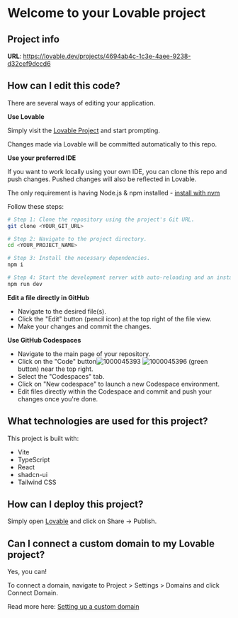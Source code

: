 # Welcome to your Lovable project

## Project info

**URL**: https://lovable.dev/projects/4694ab4c-1c3e-4aee-9238-d32cef9dccd6

## How can I edit this code?

There are several ways of editing your application.

**Use Lovable**

Simply visit the [Lovable Project](https://lovable.dev/projects/4694ab4c-1c3e-4aee-9238-d32cef9dccd6) and start prompting.

Changes made via Lovable will be committed automatically to this repo.

**Use your preferred IDE**

If you want to work locally using your own IDE, you can clone this repo and push changes. Pushed changes will also be reflected in Lovable.

The only requirement is having Node.js & npm installed - [install with nvm](https://github.com/nvm-sh/nvm#installing-and-updating)

Follow these steps:

```sh
# Step 1: Clone the repository using the project's Git URL.
git clone <YOUR_GIT_URL>

# Step 2: Navigate to the project directory.
cd <YOUR_PROJECT_NAME>

# Step 3: Install the necessary dependencies.
npm i

# Step 4: Start the development server with auto-reloading and an instant preview.
npm run dev
```

**Edit a file directly in GitHub**

- Navigate to the desired file(s).
- Click the "Edit" button (pencil icon) at the top right of the file view.
- Make your changes and commit the changes.

**Use GitHub Codespaces**

- Navigate to the main page of your repository.
- Click on the "Code" button![1000045393](https://github.com/user-attachments/assets/bffa8dd0-b2f7-4b55-9de9-9291639cd76d)
![1000045396](https://github.com/user-attachments/assets/730deaed-b15d-4d58-a51c-edd0af7ee220)
 (green button) near the top right.
- Select the "Codespaces" tab.
- Click on "New codespace" to launch a new Codespace environment.
- Edit files directly within the Codespace and commit and push your changes once you're done.

## What technologies are used for this project?

This project is built with:

- Vite
- TypeScript
- React
- shadcn-ui
- Tailwind CSS

## How can I deploy this project?

Simply open [Lovable](https://lovable.dev/projects/4694ab4c-1c3e-4aee-9238-d32cef9dccd6) and click on Share -> Publish.

## Can I connect a custom domain to my Lovable project?

Yes, you can!

To connect a domain, navigate to Project > Settings > Domains and click Connect Domain.

Read more here: [Setting up a custom domain](https://docs.lovable.dev/tips-tricks/custom-domain#step-by-step-guide)
